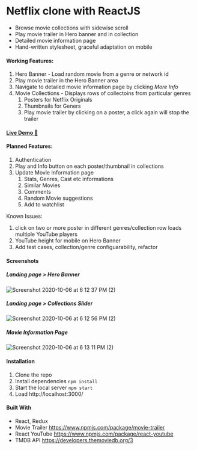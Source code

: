 # Netflix clone with ReactJS

* Browse movie collections with sidewise scroll 
* Play movie trailer in Hero banner and in collection 
* Detailed movie information page 
* Hand-written stylesheet, graceful adaptation on mobile

#### Working Features:
1. Hero Banner - Load random movie from a genre or network id
2. Play movie trailer in the Hero Banner area
3. Navigate to detailed movie information page by clicking _More Info_
4. Movie Collections - Displays rows of collectoins from particular genres
    1. Posters for Netflix Originals
    2. Thumbnails for Geners 
    3. Play movie trailer by clicking on a poster, a click again will stop the trailer

#### [Live Demo :rocket: ](https://netflix-clone-45239.web.app/)

#### Planned Features:
1. Authentication 
2. Play and Info button on each poster/thumbnail in collections
3. Update Movie Information page
    1. Stats, Genres, Cast etc informations
    2. Similar Movies
    3. Comments
    4. Random Movie suggestions
    5. Add to watchlist
    
Known Issues:
1. click on two or more poster in different genres/collection row loads multiple YouTube players
2. YouTube height for mobile on Hero Banner
3. Add test cases, collection/genre configuarability, refactor 


#### Screenshots
##### Landing page > Hero Banner
![Screenshot 2020-10-06 at 6 12 37 PM (2)](https://user-images.githubusercontent.com/71149670/95203178-00b7cd80-0800-11eb-9a1a-1235cdc6f66f.png)

##### Landing page > Collections Slider
![Screenshot 2020-10-06 at 6 12 56 PM (2)](https://user-images.githubusercontent.com/71149670/95203198-07464500-0800-11eb-98b3-18137dcc86ee.png)

##### Movie Information Page
![Screenshot 2020-10-06 at 6 13 11 PM (2)](https://user-images.githubusercontent.com/71149670/95203200-07dedb80-0800-11eb-905f-a3146d1456cd.png)



#### Installation
1. Clone the repo
2. Install dependencies `npm install` 
3. Start the local server `npm start`
4. Load http://localhost:3000/

#### Built With
* React, Redux 
* Movie Trailer https://www.npmjs.com/package/movie-trailer
* React YouTube https://www.npmjs.com/package/react-youtube
* TMDB API https://developers.themoviedb.org/3
